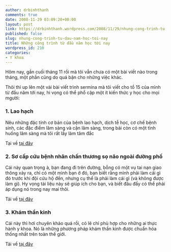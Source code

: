 ```yaml
---
author: drbinhthanh
comments: true
date: 2008-11-29 03:09:20+00:00
layout: post
link: https://drbinhthanh.wordpress.com/2008/11/29/nhung-cong-trinh-tu-dau-nam-hoc-toi-nay/
published: false
slug: nhung-cong-trinh-tu-dau-nam-hoc-toi-nay
title: Những công trình từ đầu năm học tới nay
wordpress_id: 210
categories:
- Y khoa
---
```


Hôm nay, gần cuối tháng 11 rồi mà tôi vẫn chưa có một bài viết nào trong tháng, một phần cũng do quá bận cho những việc khác.

Thôi thì up lên một vài bài viết trình sermina mà tôi viết cho tổ 15 của mình từ đầu năm tới nay, hi vọng có thể phổ cập một ít kiến thức y học cho mọi mgười:


### 1. Lao hạch


<!-- more -->

Nêu những đặc tính cơ bản của bệnh lao hạch, dịch tễ học, cơ chế bệnh sinh, các đặc điểm lâm sàng và cận lâm sàng, trong bài còn có một tình huống lâm sàng mà tôi rất lấy làm tâm đắc

Tại về [tại đây](http://cid-f813e62a87e860b1.skydrive.live.com/self.aspx/Public/lao%20hach.pdf)


### 




### 2. Sơ cấp cứu bệnh nhân chấn thương sọ não ngoài đường phố


Cái này quan trọng à, bạn đang đi trên đường, bỗng có một vụ tai nạn giao thông xảy ra, chỉ có một mình bạn ở đó, bạn biết rằng mình phải làm cái gì đó trước khi đội cứu hộ đến, nhưng cụ thể là phải làm cái gì (và không được làm gì). Hy vọng tài liệu này sẽ giúp ích cho bạn, và biết đâu đấy có thể phải áp dụng nó trong nay mai thôi.

Tải về [tại đây](http://cid-f813e62a87e860b1.skydrive.live.com/self.aspx/Public/Chuyen%20de%20ngoai%20than%20kinh.pdf)


### 3. Khám thần kinh


Cái này thì hơi chuyên khảo quá rồi, có lẽ chỉ phù hợp cho những ai thực hành y khoa. Nó là những phương pháp khám thần kinh được chuẩn hóa thống nhất trên toàn thế giới.

Tải về [tại đây](http://cid-f813e62a87e860b1.skydrive.live.com/self.aspx/Public/Kham%20than%20kinh.pdf)

